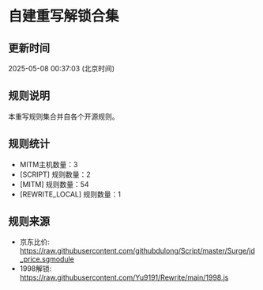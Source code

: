 # 自建重写解锁合集

## 更新时间
2025-05-08 00:37:03 (北京时间)

## 规则说明
本重写规则集合并自各个开源规则。

## 规则统计
- MITM主机数量：3
- [SCRIPT] 规则数量：2
- [MITM] 规则数量：54
- [REWRITE_LOCAL] 规则数量：1


## 规则来源
- 京东比价: https://raw.githubusercontent.com/githubdulong/Script/master/Surge/jd_price.sgmodule
- 1998解锁: https://raw.githubusercontent.com/Yu9191/Rewrite/main/1998.js
